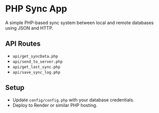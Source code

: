 # PHP Sync App

A simple PHP-based sync system between local and remote databases using JSON and HTTP.

## API Routes
- `api/get_syncData.php`
- `api/send_to_server.php`
- `api/get_last_sync.php`
- `api/save_sync_log.php`

## Setup
- Update `config/config.php` with your database credentials.
- Deploy to Render or similar PHP hosting.
